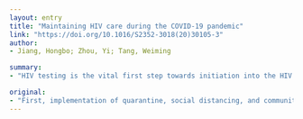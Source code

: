 ```yaml
---
layout: entry
title: "Maintaining HIV care during the COVID-19 pandemic"
link: "https://doi.org/10.1016/S2352-3018(20)30105-3"
author:
- Jiang, Hongbo; Zhou, Yi; Tang, Weiming

summary:
- "HIV testing is the vital first step towards initiation into the HIV care continuum. Testing remains a big challenge in settings with scarce access to HIV self-testing kits. Increased efforts are needed to augment access and to facilitate testing. HIV testing challenges completion of UNAIDS' first 90-90-90 target globally. Currently, 90% of all people living with HIV will know their HIV status. Testing is a key first step toward initiation to the HIV treatment continuum, says UNAIDS. Human rights groups and quarantine, social distancing and community containment. UNAIDS goal that 90% of HIV testing remains."

original:
- "First, implementation of quarantine, social distancing, and community containment measures have reduced access to routine HIV testing, which challenges completion of UNAIDS' first 90-90-90 target globally, that 90% of all people living with HIV will know their HIV status. HIV testing is the vital first step towards initiation into the HIV care continuum.3 Even with availability of HIV self-testing kits in some areas,4 testing remains a big challenge in settings with scarce access to these kits. Therefore, increased efforts are needed to augment access and to facilitate testing."
---
```


